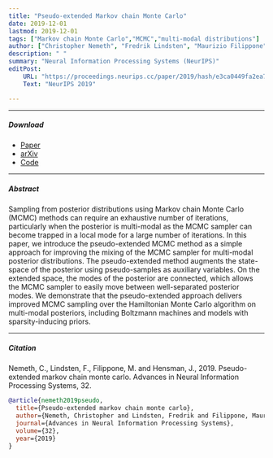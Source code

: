 ```yaml
---
title: "Pseudo-extended Markov chain Monte Carlo"
date: 2019-12-01
lastmod: 2019-12-01
tags: ["Markov chain Monte Carlo","MCMC","multi-modal distributions"]
author: ["Christopher Nemeth", "Fredrik Lindsten", "Maurizio Filippone", "James Hensman"]
description: " "
summary: "Neural Information Processing Systems (NeurIPS)"
editPost:
    URL: "https://proceedings.neurips.cc/paper/2019/hash/e3ca0449fa2ea7701a7ac53fb719c51a-Abstract.html"
    Text: "NeurIPS 2019"

---
```


---


##### Download

+ [Paper](https://proceedings.neurips.cc/paper/2019/hash/e3ca0449fa2ea7701a7ac53fb719c51a-Abstract.html)
+ [arXiv](https://arxiv.org/abs/1708.05239)
+ [Code](https://github.com/chris-nemeth/pseudo-extended-mcmc-code)


---
##### Abstract

Sampling from posterior distributions using Markov chain Monte Carlo (MCMC) methods can require an exhaustive number of iterations, particularly when the posterior is multi-modal as the MCMC sampler can become trapped in a local mode for a large number of iterations. In this paper, we introduce the pseudo-extended MCMC method as a simple approach for improving the mixing of the MCMC sampler for multi-modal posterior distributions. The pseudo-extended method augments the state-space of the posterior using pseudo-samples as auxiliary variables. On the extended space, the modes of the posterior are connected, which allows the MCMC sampler to easily move between well-separated posterior modes. We demonstrate that the pseudo-extended approach delivers improved MCMC sampling over the Hamiltonian Monte Carlo algorithm on multi-modal posteriors, including Boltzmann machines and models with sparsity-inducing priors.


---
##### Citation

Nemeth, C., Lindsten, F., Filippone, M. and Hensman, J., 2019. Pseudo-extended markov chain monte carlo. Advances in Neural Information Processing Systems, 32.

```BibTeX
@article{nemeth2019pseudo,
  title={Pseudo-extended markov chain monte carlo},
  author={Nemeth, Christopher and Lindsten, Fredrik and Filippone, Maurizio and Hensman, James},
  journal={Advances in Neural Information Processing Systems},
  volume={32},
  year={2019}
}
```